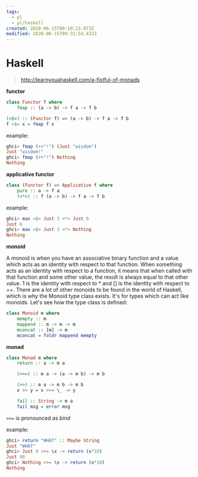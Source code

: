 ```yaml
---
tags:
  - pl
  - pl/haskell
created: 2020-06-15T09:10:23.073Z
modified: 2020-06-15T09:31:54.433Z
---
```


# Haskell

> http://learnyouahaskell.com/a-fistful-of-monads

**functor**

```haskell
class Functor f where
    fmap :: (a -> b) -> f a -> f b

(<$>) :: (Functor f) => (a -> b) -> f a -> f b
f <$> x = fmap f x
```

example:

```haskell
ghci> fmap (++"!") (Just "wisdom")
Just "wisdom!"
ghci> fmap (++"!") Nothing
Nothing
```

**applicative functor**

```haskell
class (Functor f) => Applicative f where
    pure :: a -> f a
    (<*>) :: f (a -> b) -> f a -> f b
```

example:

```haskell
ghci> max <$> Just 3 <*> Just 6
Just 6
ghci> max <$> Just 3 <*> Nothing
Nothing
```

**monoid**

A monoid is when you have an associative binary function and a value which acts as an identity with respect to that function. When something acts as an identity with respect to a function, it means that when called with that function and some other value, the result is always equal to that other value. 1 is the identity with respect to \* and [] is the identity with respect to ++. There are a lot of other monoids to be found in the world of Haskell, which is why the Monoid type class exists. It's for types which can act like monoids. Let's see how the type class is defined:

```haskell
class Monoid m where
    mempty :: m
    mappend :: m -> m -> m
    mconcat :: [m] -> m
    mconcat = foldr mappend mempty
```

**monad**

```haskell
class Monad m where
    return :: a -> m a

    (>>=) :: m a -> (a -> m b) -> m b

    (>>) :: m a -> m b -> m b
    x >> y = x >>= \_ -> y

    fail :: String -> m a
    fail msg = error msg
```

`>>=` is pronounced as _bind_

example:

```haskell
ghci> return "WHAT" :: Maybe String
Just "WHAT"
ghci> Just 9 >>= \x -> return (x*10)
Just 90
ghci> Nothing >>= \x -> return (x*10)
Nothing
```
